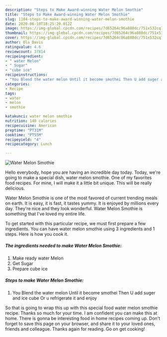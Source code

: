 ```yaml
---
description: "Steps to Make Award-winning Water Melon Smothie"
title: "Steps to Make Award-winning Water Melon Smothie"
slug: 1104-steps-to-make-award-winning-water-melon-smothie
date: 2020-06-10T18:25:20.012Z
image: https://img-global.cpcdn.com/recipes/7d65264c96a880dc/751x532cq70/water-melon-smothie-recipe-main-photo.jpg
thumbnail: https://img-global.cpcdn.com/recipes/7d65264c96a880dc/751x532cq70/water-melon-smothie-recipe-main-photo.jpg
cover: https://img-global.cpcdn.com/recipes/7d65264c96a880dc/751x532cq70/water-melon-smothie-recipe-main-photo.jpg
author: Ola Davis
ratingvalue: 4.6
reviewcount: 37814
recipeingredient:
- " water Melon"
- " Sugar"
- "cube ice"
recipeinstructions:
- "You Blend the water melon Until it become smothei Then U add suger and ice cube Or u refrigerate it and enjoy"
categories:
- Recipe
tags:
- water
- melon
- smothie

katakunci: water melon smothie 
nutrition: 140 calories
recipecuisine: American
preptime: "PT31M"
cooktime: "PT55M"
recipeyield: "4"
recipecategory: Lunch

---
```



![Water Melon Smothie](https://img-global.cpcdn.com/recipes/7d65264c96a880dc/751x532cq70/water-melon-smothie-recipe-main-photo.jpg)

Hello everybody, hope you are having an incredible day today. Today, we're going to make a special dish, water melon smothie. One of my favorites food recipes. For mine, I will make it a little bit unique. This will be really delicious.



Water Melon Smothie is one of the most favored of current trending meals on earth. It is easy, it is fast, it tastes yummy. It is enjoyed by millions every day. They're nice and they look wonderful. Water Melon Smothie is something that I've loved my entire life.


To get started with this particular recipe, we must first prepare a few ingredients. You can have water melon smothie using 3 ingredients and 1 steps. Here is how you cook it.

<!--inarticleads1-->

##### The ingredients needed to make Water Melon Smothie:

1. Make ready  water Melon
1. Get  Sugar
1. Prepare cube ice




<!--inarticleads2-->

##### Steps to make Water Melon Smothie:

1. You Blend the water melon Until it become smothei Then U add suger and ice cube Or u refrigerate it and enjoy




So that is going to wrap this up with this special food water melon smothie recipe. Thanks so much for your time. I am confident you can make this at home. There is gonna be interesting food in home recipes coming up. Don't forget to save this page on your browser, and share it to your loved ones, friends and colleague. Thanks again for reading. Go on get cooking!
